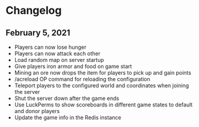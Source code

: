 # Changelog

## February 5, 2021

* Players can now lose hunger
* Players can now attack each other
* Load random map on server startup
* Give players iron armor and food on game start
* Mining an ore now drops the item for players to pick up and gain points
* /acreload OP command for reloading the configuration
* Teleport players to the configured world and coordinates when joining the server
* Shut the server down after the game ends
* Use LuckPerms to show scoreboards in different game states to default and donor players
* Update the game info in the Redis instance
